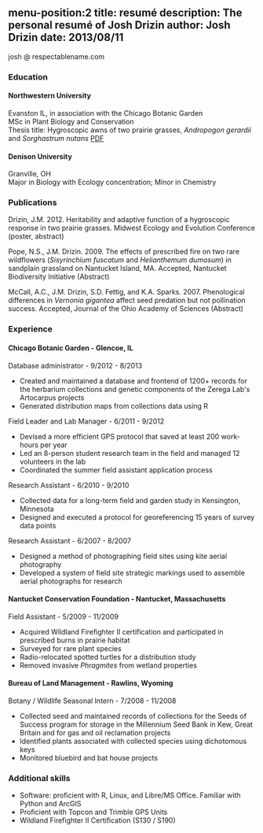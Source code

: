 menu-position:2
title: resumé
description: The personal resumé of Josh Drizin
author: Josh Drizin
date: 2013/08/11
---
josh @ respectablename.com

### Education
#### Northwestern University
Evanston IL, in association with the Chicago Botanic Garden  
MSc in Plant Biology and Conservation  
Thesis title: Hygroscopic awns of two prairie grasses, *Andropogon gerardii* and *Sorghastrum nutans* [PDF](files/drizin-thesis.pdf)

#### Denison University
Granville, OH  
Major in Biology with Ecology concentration; Minor in Chemistry

### Publications
Drizin, J.M. 2012. Heritability and adaptive function of a hygroscopic response in two prairie grasses. Midwest Ecology and Evolution Conference (poster, abstract)

Pope, N.S., J.M. Drizin. 2009. The effects of prescribed fire on two rare wildflowers (*Sisyrinchium fuscatum* and *Helianthemum dumosum*) in sandplain grassland on Nantucket Island, MA. Accepted, Nantucket Biodiversity Initiative (Abstract)

McCall, A.C., J.M. Drizin, S.D. Fettig, and K.A. Sparks. 2007. Phenological differences in *Vernonia gigantea* affect seed predation but not pollination success. Accepted, Journal of the Ohio Academy of Sciences (Abstract)

### Experience
#### Chicago Botanic Garden - Glencoe, IL
Database administrator - 9/2012 - 8/2013

 * Created and maintained a database and frontend of 1200+ records for the herbarium collections and genetic components of the Zerega Lab's Artocarpus projects
 * Generated distribution maps from collections data using R
 
Field Leader and Lab Manager - 6/2011 - 9/2012

 * Devised a more efficient GPS protocol that saved at least 200 work-hours per year 
 * Led an 8-person student research team in the field and managed 12 volunteers in the lab
 * Coordinated the summer field assistant application process
 
Research Assistant - 6/2010 - 9/2010

 * Collected data for a long-term field and garden study in Kensington, Minnesota
 * Designed and executed a protocol for georeferencing 15 years of survey data points
 
Research Assistant - 6/2007 - 8/2007

 * Designed a method of photographing field sites using kite aerial photography
 * Developed a system of field site strategic markings used to assemble aerial photographs for research


#### Nantucket Conservation Foundation - Nantucket, Massachusetts

Field Assistant - 5/2009 - 11/2009

 * Acquired Wildland Firefighter II certification and participated in prescribed burns in prairie habitat
 * Surveyed for rare plant species
 * Radio-relocated spotted turtles for a distribution study
 * Removed invasive *Phragmites* from wetland properties

#### Bureau of Land Management - Rawlins, Wyoming

Botany / Wildlife Seasonal Intern - 7/2008 - 11/2008

 * Collected seed and maintained records of collections for the Seeds of Success program for storage in the Millennium Seed Bank in Kew, Great Britain and for gas and oil reclamation projects
 * Identified plants associated with collected species using dichotomous keys
 * Monitored bluebird and bat house projects

### Additional skills

 * Software: proficient with R, Linux, and Libre/MS Office. Familiar with Python and ArcGIS
 * Proficient with Topcon and Trimble GPS Units
 * Wildland Firefighter II Certification (S130 / S190)
